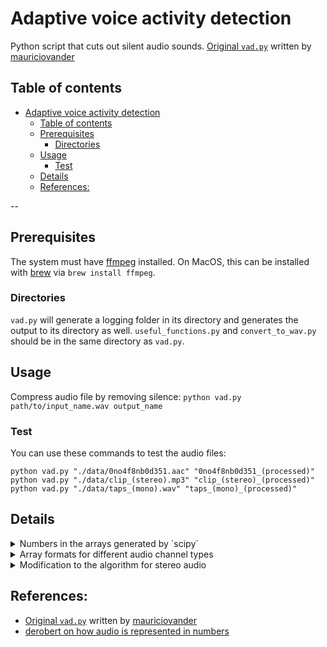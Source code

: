 # Adaptive voice activity detection
Python script that cuts out silent audio sounds. [Original `vad.py`](https://github.com/mauriciovander/silence-removal) written by [mauriciovander](https://github.com/mauriciovander/)

## Table of contents
- [Adaptive voice activity detection](#adaptive-voice-activity-detection)
  - [Table of contents](#table-of-contents)
  - [Prerequisites](#prerequisites)
    - [Directories](#directories)
  - [Usage](#usage)
    - [Test](#test)
  - [Details](#details)
  - [References:](#references)

--

## Prerequisites
The system must have [ffmpeg](https://ffmpeg.org/download.html) installed. On MacOS, this can be installed with [brew](https://formulae.brew.sh/formula/ffmpeg) via `brew install ffmpeg`.

### Directories
`vad.py` will generate a logging folder in its directory and generates the output to its directory as well. `useful_functions.py` and `convert_to_wav.py` should be in the same directory as `vad.py`.


## Usage
Compress audio file by removing silence:
`python vad.py path/to/input_name.wav output_name`

### Test
You can use these commands to test the audio files:
```{python}
python vad.py "./data/0no4f8nb0d351.aac" "0no4f8nb0d351_(processed)"
python vad.py "./data/clip_(stereo).mp3" "clip_(stereo)_(processed)"
python vad.py "./data/taps_(mono).wav" "taps_(mono)_(processed)"
```

## Details
<details><summary>Numbers in the arrays generated by `scipy`</summary>
According to [derobert](https://stackoverflow.com/a/732830), the numbers from `scipy.io.wavfile.read` are amplitude measurements. I'm guessing that the start of the array are the amplitude measurements of the beginning of the audio and vice versa for the end of the array.
</details>
<details><summary>Array formats for different audio channel types</summary>
For mono audio, the data is formatted as a single array of amplitude values. 
```{python}
[123, 123, 112]
```
For stereo audio, the data is formatted as an array of arrays, with the inner array listing the values for left and right amplitude values.
```{python}
[[123, 111], [123, 121], [221, 121]]
```
</details>

<details><summary>Modification to the algorithm for stereo audio</summary>
For the algorithm, it uses a threshold to check stuff. We should use the maximum of both sides of the stereo for the `np.mean` function so that it checks if any of the channels are above the threshold. I chose to go with maximum because we care when both sides are silent.
</details>

## References:
* [Original `vad.py`](https://github.com/mauriciovander/silence-removal) written by [mauriciovander](https://github.com/mauriciovander/)
* [derobert on how audio is represented in numbers](https://stackoverflow.com/a/732830)